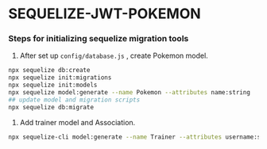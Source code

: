 # SEQUELIZE-JWT-POKEMON

### Steps for initializing sequelize migration tools

1. After set up `config/database.js` , create Pokemon model.

```bash
npx sequelize db:create
npx sequelize init:migrations
npx sequelize init:models
npx sequelize model:generate --name Pokemon --attributes name:string
## update model and migration scripts
npx sequelize db:migrate
```

1. Add trainer model and Association.

```bash
npx sequelize-cli model:generate --name Trainer --attributes username:string,password:string
```